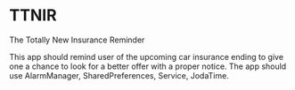 # TTNIR
The Totally New Insurance Reminder

This app should remind user of the upcoming car insurance ending to give one a chance to look for a better offer with a proper notice. The app should use AlarmManager, SharedPreferences, Service, JodaTime. 
